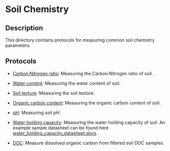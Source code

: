 # Soil Chemistry

## Description
This directory contains protocols for measuring common soil chemistry parameters.

## Protocols

* [Carbon:Nitrogen ratio](./C_N_ratio.md): Measuring the Carbon:Nitrogen ratio of soil.

* [Water content](./gravimetric_water_content.md): Measuring the water content of soil.

* [Soil texture](./soil_texture.md): Measuring the soil texture.

* [Organic carbon content](./organic_content.md): Measuring the organic carbon content of soil.

* [pH](./pH.md): Measuring soil pH.

* [Water holding capacity](./water_holding_capacity.md): Measuring the water holding capacity of soil. An example sample datasheet can be found here [water_holding_capacity_datasheet.docx](./water_holding_capacity_datasheet.docx).
  
* [DOC](./DOC_measurement.md): Measure dissolved organic carbon from filtered soil DOC samples.


